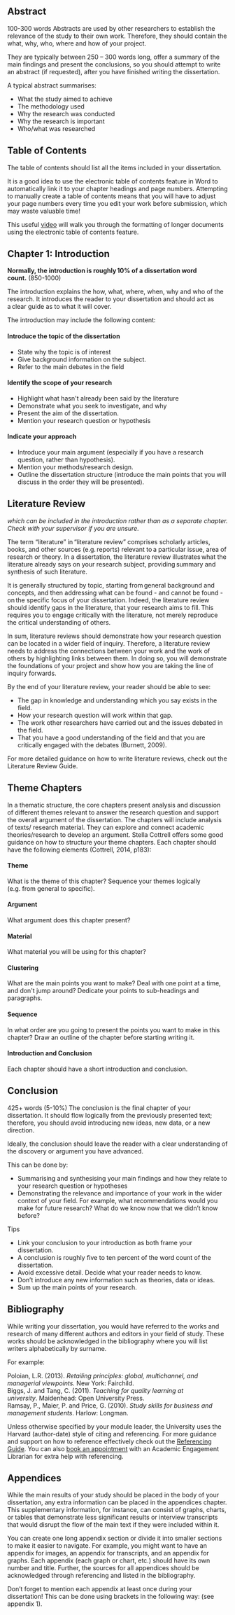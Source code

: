 
## Abstract
100-300 words
Abstracts are used by other researchers to establish the relevance of the study to their own work. Therefore, they should contain the what, why, who, where and how of your project.  

They are typically between 250 – 300 words long, offer a summary of the main findings and present the conclusions, so you should attempt to write an abstract (if requested), after you have finished writing the dissertation.  

A typical abstract summarises: 
- What the study aimed to achieve  
- The methodology used 
- Why the research was conducted 
- Why the research is important 
- Who/what was researched 

## Table of Contents
The table of contents should list all the items included in your dissertation.  

It is a good idea to use the electronic table of contents feature in Word to automatically link it to your chapter headings and page numbers. Attempting to manually create a table of contents means that you will have to adjust your page numbers every time you edit your work before submission, which may waste valuable time!  

This useful [video](https://www.linkedin.com/learning/word-2016-creating-long-documents/create-a-master-document?u=42314660) will walk you through the formatting of longer documents using the electronic table of contents feature. 

## Chapter 1: Introduction
**Normally, the introduction is roughly 10% of a dissertation word count.** (850-1000)

The introduction explains the how, what, where, when, why and who of the research. It introduces the reader to your dissertation and should act as a clear guide as to what it will cover.  

The introduction may include the following content: 
#### Introduce the topic of the dissertation
- State why the topic is of interest 
- Give background information on the subject. 
- Refer to the main debates in the field
#### Identify the scope of your research 
- Highlight what hasn't already been said by the literature  
- Demonstrate what you seek to investigate, and why 
- Present the aim of the dissertation. 
-  Mention your research question or hypothesis 
#### Indicate your approach  
- Introduce your main argument (especially if you have a research question, rather than hypothesis). 
- Mention your methods/research design. 
- Outline the dissertation structure (introduce the main points that you will discuss in the order they will be presented). 


## Literature Review
 *which can be included in the introduction rather than as a separate chapter. Check with your supervisor if you are unsure.* 

The term “literature” in “literature review” comprises scholarly articles, books, and other sources (e.g. reports) relevant to a particular issue, area of research or theory. In a dissertation, the literature review illustrates what the literature already says on your research subject, providing summary and synthesis of such literature.  

It is generally structured by topic, starting from general background and concepts, and then addressing what can be found - and cannot be found - on the specific focus of your dissertation. Indeed, the literature review should identify gaps in the literature, that your research aims to fill. This requires you to engage critically with the literature, not merely reproduce the critical understanding of others.  

In sum, literature reviews should demonstrate how your research question can be located in a wider field of inquiry. Therefore, a literature review needs to address the connections between your work and the work of others by highlighting links between them. In doing so, you will demonstrate the foundations of your project and show how you are taking the line of inquiry forwards.  

By the end of your literature review, your reader should be able to see: 
- The gap in knowledge and understanding which you say exists in the field. 
- How your research question will work within that gap. 
- The work other researchers have carried out and the issues debated in the field. 
- That you have a good understanding of the field and that you are critically engaged with the debates (Burnett, 2009). 

For more detailed guidance on how to write literature reviews, check out the Literature Review Guide. 

## Theme Chapters
In a thematic structure, the core chapters present analysis and discussion of different themes relevant to answer the research question and support the overall argument of the dissertation. The chapters will include analysis of texts/ research material. They can explore and connect academic theories/research to develop an argument. Stella Cottrell offers some good guidance on how to structure your theme chapters. Each chapter should have the following elements (Cottrell, 2014, p183):
#### Theme 
What is the theme of this chapter? Sequence your themes logically (e.g. from general to specific).  
#### Argument
What argument does this chapter present?  
#### Material
What material you will be using for this chapter? 
#### Clustering
What are the main points you want to make? Deal with one point at a time, and don't jump around? Dedicate your points to sub-headings and paragraphs.  
#### Sequence
In what order are you going to present the points you want to make in this chapter? Draw an outline of the chapter before starting writing it.  
#### Introduction and Conclusion
Each chapter should have a short introduction and conclusion. 

## Conclusion
425+ words (5-10%)
The conclusion is the final chapter of your dissertation. It should flow logically from the previously presented text; therefore, you should avoid introducing new ideas, new data, or a new direction.  

Ideally, the conclusion should leave the reader with a clear understanding of the discovery or argument you have advanced.  

This can be done by: 
- Summarising and synthesising your main findings and how they relate to your research question or hypotheses  
- Demonstrating the relevance and importance of your work in the wider context of your field. For example, what recommendations would you make for future research? What do we know now that we didn’t know before? 

Tips 
- Link your conclusion to your introduction as both frame your dissertation. 
- A conclusion is roughly five to ten percent of the word count of the dissertation. 
- Avoid excessive detail. Decide what your reader needs to know. 
- Don’t introduce any new information such as theories, data or ideas.  
- Sum up the main points of your research.  

## Bibliography
While writing your dissertation, you would have referred to the works and research of many different authors and editors in your field of study. These works should be acknowledged in the bibliography where you will list writers alphabetically by surname. 

For example: 

Poloian, L.R. (2013). _Retailing principles: global, multichannel, and managerial viewpoints._ New York: Fairchild.   
Biggs, J. and Tang, C. (2011). _Teaching for quality learning at university_. Maidenhead: Open University Press.   
Ramsay, P., Maier, P. and Price, G. (2010). _Study skills for business and management students_. Harlow: Longman. 

Unless otherwise specified by your module leader, the University uses the Harvard (author-date) style of citing and referencing. For more guidance and support on how to reference effectively check out the [Referencing Guide](https://libguides.westminster.ac.uk/referencing/examples). You can also [book an appointment](http://engage.westminster.ac.uk/s/library-and-academic-skills) with an Academic Engagement Librarian for extra help with referencing. 

## Appendices
While the main results of your study should be placed in the body of your dissertation, any extra information can be placed in the appendices chapter. This supplementary information, for instance, can consist of graphs, charts, or tables that demonstrate less significant results or interview transcripts that would disrupt the flow of the main text if they were included within it.  

You can create one long appendix section or divide it into smaller sections to make it easier to navigate. For example, you might want to have an appendix for images, an appendix for transcripts, and an appendix for graphs. Each appendix (each graph or chart, etc.) should have its own number and title. Further, the sources for all appendices should be acknowledged through referencing and listed in the bibliography. 

Don’t forget to mention each appendix at least once during your dissertation! This can be done using brackets in the following way: (see appendix 1).